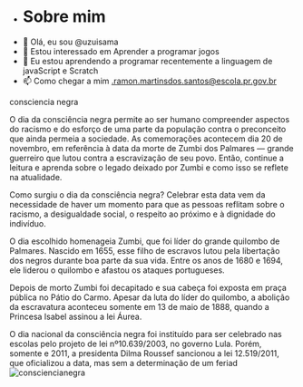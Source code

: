 - # Sobre mim
-  👋 Olá, eu sou @uzuisama
- 👀 Estou interessado em  Aprender a programar jogos 
- 🌱 Eu estou aprendendo a programar recentemente a linguagem de javaScript e Scratch
- 📫 Como chegar a mim .ramon.martinsdos.santos@escola.pr.gov.br

<!---
uzuisama/uzuisama is a ✨ special ✨ repository because its `README.md` (this file) appears on your GitHub profile.
You can click the Preview link to take a look at your changes.
--->
consciencia negra

O dia da consciência negra permite ao ser humano compreender aspectos do racismo e do esforço de uma parte da população contra o preconceito que ainda permeia a sociedade. As comemorações acontecem dia 20 de novembro, em referência à data da morte de Zumbi dos Palmares — grande guerreiro que lutou contra a escravização de seu povo. Então, continue a leitura e aprenda sobre o legado deixado por Zumbi e como isso se reflete na atualidade.

Como surgiu o dia da consciência negra?
Celebrar esta data vem da necessidade de haver um momento para que as pessoas reflitam sobre o racismo, a desigualdade social, o respeito ao próximo e à dignidade do indivíduo.

O dia escolhido homenageia Zumbi, que foi líder do grande quilombo de Palmares. Nascido em 1655, esse filho de escravos lutou pela libertação dos negros durante boa parte da sua vida. Entre os anos de 1680 e 1694, ele liderou o quilombo e afastou os ataques portugueses.

Depois de morto Zumbi foi decapitado e sua cabeça foi exposta em praça pública no Pátio do Carmo. Apesar da luta do líder do quilombo, a abolição da escravatura aconteceu somente em 13 de maio de 1888, quando a Princesa Isabel assinou a lei Áurea.

O dia nacional da consciência negra foi instituído para ser celebrado nas escolas pelo projeto de lei nº10.639/2003, no governo Lula. Porém, somente e 2011, a presidenta Dilma Roussef sancionou a lei 12.519/2011, que oficializou a data, mas sem a determinação de um feriad
 ![consciencianegra](https://user-images.githubusercontent.com/113721030/200056470-00569e1d-66d2-4483-b074-3942944f5428.jpg)
